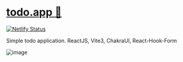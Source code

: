 # [todo.app 📓](https://react-todo-app-markandrey.netlify.app/)

[![Netlify Status](https://api.netlify.com/api/v1/badges/9bd46f0d-b678-41a0-b825-76981ff047b3/deploy-status)](https://app.netlify.com/sites/react-todo-app-markandrey/deploys)

Simple todo application. 
ReactJS, Vite3, ChakraUI, React-Hook-Form

![image](https://user-images.githubusercontent.com/11815512/181511118-251629ef-e056-4c8d-a4b7-4ed2fd11f837.png)
